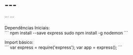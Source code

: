 # ---

´´´
´´´

Dependências Iniciais:  
´´´
npm install --save express
sudo npm install -g nodemon
´´´


Import básico:  
´´´
var express = require('express');
var app = express();
´´´


